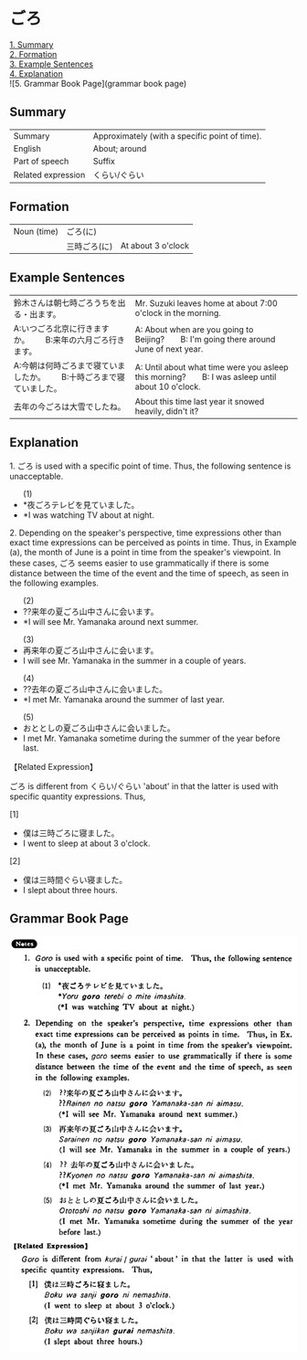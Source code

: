 # ごろ

[1. Summary](#summary)<br>
[2. Formation](#formation)<br>
[3. Example Sentences](#example-sentences)<br>
[4. Explanation](#explanation)<br>
![5. Grammar Book Page](grammar book page)<br>


## Summary

<table><tr>   <td>Summary</td>   <td>Approximately (with a specific point of time).</td></tr><tr>   <td>English</td>   <td>About; around</td></tr><tr>   <td>Part of speech</td>   <td>Suffix</td></tr><tr>   <td>Related expression</td>   <td>くらい/ぐらい</td></tr></table>

## Formation

<table class="table"><tbody><tr class="tr head"><td class="td"><span class="bold">Noun (time)</span> </td><td class="td"><span class="concept">ごろ(に)</span> </td><td class="td"></td></tr><tr class="tr"><td class="td"></td><td class="td"><span>三時</span><span class="concept">ごろ(に)</span> </td><td class="td"><span>At about 3 o'clock</span></td></tr></tbody></table>

## Example Sentences

<table><tr>   <td>鈴木さんは朝七時ごろうちを出る・出ます。</td>   <td>Mr. Suzuki leaves home at about 7:00 o'clock in the morning.</td></tr><tr>   <td>A:いつごろ北京に行きますか。  B:来年の六月ごろ行きます。</td>   <td>A: About when are you going to Beijing?&emsp;&emsp;B: I'm going there around June of next year.</td></tr><tr>   <td>A:今朝は何時ごろまで寝ていましたか。  B:十時ごろまで寝ていました。</td>   <td>A: Until about what time were you asleep this morning?&emsp;&emsp;B: I was asleep until about 10 o'clock.</td></tr><tr>   <td>去年の今ごろは大雪でしたね。</td>   <td>About this time last year it snowed heavily, didn't it?</td></tr></table>

## Explanation

<p>1. ごろ is used with a specific point of time. Thus, the following sentence is unacceptable.</p>  <ul>(1) <li>*夜ごろテレビを見ていました。</li> <li>*I was watching TV about at night.</li> </ul>  <p>2. Depending on the speaker's perspective, time expressions other than exact time expressions can be perceived as points in time. Thus, in Example (a), the month of June is a point in time from the speaker's viewpoint. In these cases, ごろ seems easier to use grammatically if there is some distance between the time of the event and the time of speech, as seen in the following examples.</p>  <ul>(2) <li>??来年の夏ごろ山中さんに会います。</li> <li>*I will see Mr. Yamanaka around next summer.</li> </ul>  <ul>(3) <li>再来年の夏ごろ山中さんに会います。</li> <li>I will see Mr. Yamanaka in the summer in a couple of years.</li> </ul>  <ul>(4) <li>??去年の夏ごろ山中さんに会いました。</li> <li>*I met Mr. Yamanaka around the summer of last year.</li> </ul>  <ul>(5) <li>おととしの夏ごろ山中さんに会いました。</li> <li>I met Mr. Yamanaka sometime during the summer of the year before last.</li> </ul>  <p>【Related Expression】</p>  <p>ごろ is different from くらい/ぐらい 'about' in that the latter is used with specific quantity expressions. Thus,</p>  <p>[1]</p>  <ul> <li>僕は三時ごろに寝ました。</li> <li>I went to sleep at about 3 o'clock.</li> </ul>  <p>[2]</p>  <ul> <li>僕は三時間ぐらい寝ました。 <li>I slept about three hours. </ul>

## Grammar Book Page

![](../img/Basicごろ.png)


